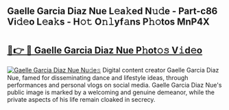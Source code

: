 ## Gaelle Garcia Diaz Nue L𝚎a𝚔ed N𝚞𝚍e - Part-c86 Vi𝚍𝚎o L𝚎a𝚔s - H𝚘𝚝 O𝚗𝚕yf𝚊ns P𝚑𝚘tos MnP4X

# <h2><a href="http://kf9nf4g.oniu.top/?m=Gaelle+Garcia+Diaz+Nue">🔗👉 🔴 Gaelle Garcia Diaz Nue P𝚑ot𝚘𝚜 V𝚒d𝚎o</a></h2>

[![Gaelle Garcia Diaz Nue Nu𝚍e𝚜](https://i.imgur.com/0qMVB7G.gif)](http://kf9nf4g.oniu.top/?m=Gaelle+Garcia+Diaz+Nue)
Digital content creator Gaelle Garcia Diaz Nue, famed for disseminating dance and lifestyle ideas, through performances and personal vlogs on social media. Gaelle Garcia Diaz Nue's public image is marked by a welcoming and genuine demeanor, while the private aspects of his life remain cloaked in secrecy.  
